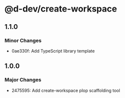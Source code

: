# @d-dev/create-workspace

## 1.1.0

### Minor Changes

- 0ae330f: Add TypeScript library template

## 1.0.0

### Major Changes

- 2475595: Add create-workspace plop scaffolding tool
